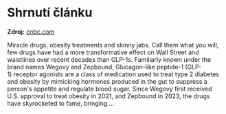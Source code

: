 # Shrnutí článku

**Zdroj:** [cnbc.com](https://www.cnbc.com/2025/08/26/how-glp-1s-wegovy-zepbound-are-reshaping-the-economy.html)

Miracle drugs, obesity treatments and skinny jabs. Call them what you will, few drugs have had a more transformative effect on Wall Street and waistlines over recent decades than GLP-1s.
Familiarly known under the brand names Wegovy and Zepbound, Glucagon-like peptide-1 (GLP-1) receptor agonists are a class of medication used to treat type 2 diabetes and obesity by mimicking hormones produced in the gut to suppress a person's appetite and regulate blood sugar.
Since Wegovy first received U.S. approval to treat obesity in 2021, and Zepbound in 2023, the drugs have skyrocketed to fame, bringing …